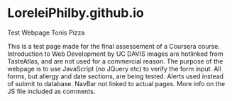# LoreleiPhilby.github.io
Test Webpage 
Tonis Pizza


This is a test page made for the final assessement of a Coursera course. 
Introduction to Web Development by UC DAVIS 
images are hotlinked from TasteAtlas, and are not used for a commercial reason. 
The purpose of the webpage is to use JavaScript (no JQuery etc) to verify the form input. 
All forms, but allergy and date sections, are being tested. 
Alerts used instead of submit to database. 
NavBar not linked to actual pages. 
More info on the JS file included as comments.
